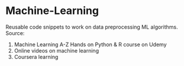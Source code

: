 # Machine-Learning 
Reusable code snippets to work on data preprocessing ML algorithms. 
Source: 
1. Machine Learning A-Z Hands on Python & R course on Udemy
2. Online videos on machine learning
3. Coursera learning
